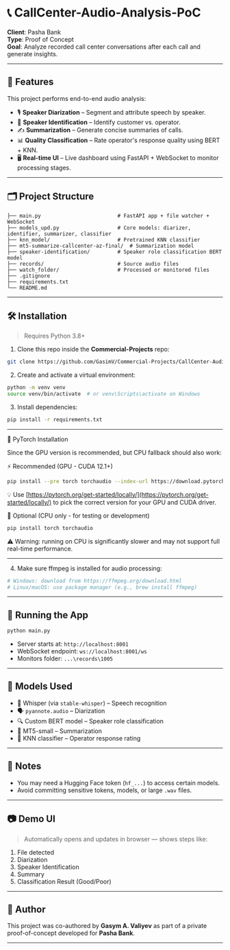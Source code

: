 # 📞 CallCenter-Audio-Analysis-PoC

**Client**: Pasha Bank  
**Type**: Proof of Concept  
**Goal**: Analyze recorded call center conversations after each call and generate insights.

---

## 🚀 Features

This project performs end-to-end audio analysis:

- 🎙️ **Speaker Diarization** – Segment and attribute speech by speaker.
- 🧠 **Speaker Identification** – Identify customer vs. operator.
- ✍️ **Summarization** – Generate concise summaries of calls.
- 📊 **Quality Classification** – Rate operator's response quality using BERT + KNN.
- 🖥️ **Real-time UI** – Live dashboard using FastAPI + WebSocket to monitor processing stages.

---

## 🗂️ Project Structure

```
├── main.py                         # FastAPI app + file watcher + WebSocket
├── models_upd.py                   # Core models: diarizer, identifier, summarizer, classifier
├── knn_model/                      # Pretrained KNN classifier
├── mt5-summarize-callcenter-az-final/  # Summarization model
├── speaker-identification/         # Speaker role classification BERT model
├── records/                        # Source audio files
├── watch_folder/                   # Processed or monitored files
├── .gitignore
├── requirements.txt
└── README.md
```

---

## 🛠️ Installation

> Requires Python 3.8+

1. Clone this repo inside the **Commercial-Projects** repo:
```bash
git clone https://github.com/GasimV/Commercial-Projects/CallCenter-Audio-Analysis-PoC.git
```

2. Create and activate a virtual environment:
```bash
python -m venv venv
source venv/bin/activate  # or venv\Scripts\activate on Windows
```

3. Install dependencies:
```bash
pip install -r requirements.txt
```
---

🧩 PyTorch Installation

Since the GPU version is recommended, but CPU fallback should also work:

⚡ Recommended (GPU - CUDA 12.1+)

```bash
pip install --pre torch torchaudio --index-url https://download.pytorch.org/whl/nightly/cu128
```

💡 Use [https://pytorch.org/get-started/locally/](https://pytorch.org/get-started/locally/) to pick the correct version for your GPU and CUDA driver.

🐢 Optional (CPU only - for testing or development)

```bash
pip install torch torchaudio
```

⚠️ Warning: running on CPU is significantly slower and may not support full real-time performance.

---

4. Make sure ffmpeg is installed for audio processing:
```bash
# Windows: download from https://ffmpeg.org/download.html
# Linux/macOS: use package manager (e.g., brew install ffmpeg)
```

---

## 🧪 Running the App

```bash
python main.py
```

- Server starts at: `http://localhost:8001`
- WebSocket endpoint: `ws://localhost:8001/ws`
- Monitors folder: `...\records\1005`

---

## 🧠 Models Used

- 🤖 Whisper (via `stable-whisper`) – Speech recognition
- 🗣️ `pyannote.audio` – Diarization
- 🔍 Custom BERT model – Speaker role classification
- 📝 MT5-small – Summarization
- 🎯 KNN classifier – Operator response rating

---

## 📌 Notes

- You may need a Hugging Face token (`hf_...`) to access certain models.
- Avoid committing sensitive tokens, models, or large `.wav` files.

---

## 📷 Demo UI

> Automatically opens and updates in browser — shows steps like:
1. File detected
2. Diarization
3. Speaker Identification
4. Summary
5. Classification Result (Good/Poor)

---

## 👤 Author

This project was co-authored by **Gasym A. Valiyev** as part of a private proof-of-concept developed for **Pasha Bank**.

---
